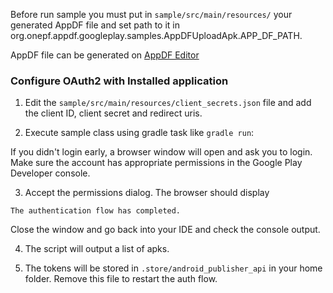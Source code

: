 Before run sample you must put in `sample/src/main/resources/` your generated AppDF file and set
path to it in org.onepf.appdf.googleplay.samples.AppDFUploadApk.APP_DF_PATH.

AppDF file can be generated on [AppDF Editor](http://www.onepf.org/editor/)

### Configure OAuth2 with Installed application

1. Edit the `sample/src/main/resources/client_secrets.json` file and add the client ID, client secret and redirect
uris.

2. Execute sample class using gradle task like `gradle run`:

  If you didn't login early, a browser window will open and ask you to login. Make sure the account has
  appropriate permissions in the Google Play Developer console.

3. Accept the permissions dialog. The browser should display

  `The authentication flow has completed.`

  Close the window and go back into your IDE and check the console output.

4. The script will output a list of apks.

5. The tokens will be stored in `.store/android_publisher_api` in your home folder. Remove this file
to restart the auth flow.
